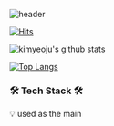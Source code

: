 ![header](https://capsule-render.vercel.app/api?type=wave&color=0:E3F4F4,100:ACBCFF&height=300&section=header&text=Welcome%20to%20Yeoju's%20Github&20👋&fontColor=F8F6F4&fontSize=50)

[![Hits](https://hits.seeyoufarm.com/api/count/incr/badge.svg?url=https%3A%2F%2Fgithub.com%2Fkimyeoju&count_bg=%23E1ECC8&title_bg=%23A0C49D&icon=github.svg&icon_color=%23FFFFFF&title=GITHUB&edge_flat=false)](https://github.com/kimyeoju)

![kimyeoju's github stats](https://github-readme-stats.vercel.app/api?username=kimyeoju&show_icons=true&count_private=true&theme=merko)

[![Top Langs](https://github-readme-stats.vercel.app/api/top-langs/?username=kimyeoju&layout=compact)](https://github.com/kimyeoju/github-readme-stats)


### 🛠 ️Tech Stack 🛠 

💡 used as the main
